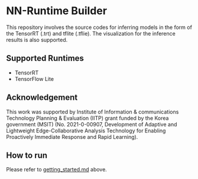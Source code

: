 # NN-Runtime Builder

This repository involves the source codes for inferring models in the form of the TensorRT (.trt) and tflite (.tflie). The visualization for the inference results is also supported.


## Supported Runtimes

- TensorRT
- TensorFlow Lite

## Acknowledgement

This work was supported by Institute of Information & communications Technology Planning & Evaluation (IITP) grant funded by the Korea government (MSIT) (No. 2021-0-00907, Development of Adaptive and Lightweight Edge-Collaborative Analysis Technology for Enabling Proactively Immediate Response and Rapid Learning).



## How to run

Please refer to [getting_started.md](https://github.com/etri-edgeai/nn-runtime/blob/main/getting_started.md) above.
